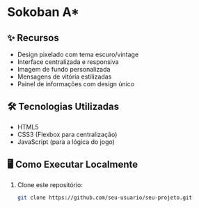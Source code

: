 # Sokoban A*

## ✨ Recursos

- Design pixelado com tema escuro/vintage
- Interface centralizada e responsiva
- Imagem de fundo personalizada
- Mensagens de vitória estilizadas
- Painel de informações com design único

## 🛠️ Tecnologias Utilizadas

- HTML5
- CSS3 (Flexbox para centralização)
- JavaScript (para a lógica do jogo)

## 🖥️ Como Executar Localmente

1. Clone este repositório:
   ```bash
   git clone https://github.com/seu-usuario/seu-projeto.git
